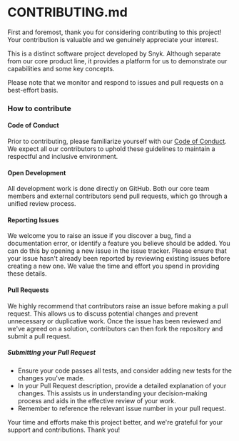 # CONTRIBUTING.md

First and foremost, thank you for considering contributing to this project! Your contribution is valuable and we genuinely appreciate your interest.

This is a distinct software project developed by Snyk. Although separate from our core product line, it provides a platform for us to demonstrate our capabilities and some key concepts.

Please note that we monitor and respond to issues and pull requests on a best-effort basis.

### How to contribute

#### Code of Conduct

Prior to contributing, please familiarize yourself with our [Code of Conduct](CODE_OF_CONDUCT.md). We expect all our contributors to uphold these guidelines to maintain a respectful and inclusive environment.

#### Open Development

All development work is done directly on GitHub. Both our core team members and external contributors send pull requests, which go through a unified review process.

#### Reporting Issues

We welcome you to raise an issue if you discover a bug, find a documentation error, or identify a feature you believe should be added. You can do this by opening a new issue in the issue tracker. Please ensure that your issue hasn't already been reported by reviewing existing issues before creating a new one. We value the time and effort you spend in providing these details.

#### Pull Requests

We highly recommend that contributors raise an issue before making a pull request. This allows us to discuss potential changes and prevent unnecessary or duplicative work. Once the issue has been reviewed and we've agreed on a solution, contributors can then fork the repository and submit a pull request.

##### Submitting your Pull Request

- Ensure your code passes all tests, and consider adding new tests for the changes you've made.
- In your Pull Request description, provide a detailed explanation of your changes. This assists us in understanding your decision-making process and aids in the effective review of your work.
- Remember to reference the relevant issue number in your pull request.

Your time and efforts make this project better, and we're grateful for your support and contributions. Thank you!
